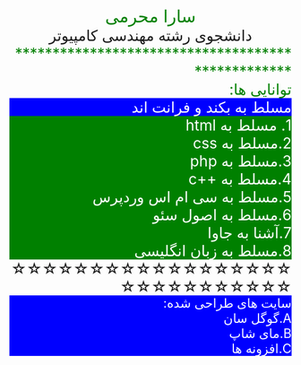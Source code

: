 <html>
 <head>
   <meta charset="UTF-8" />
  <style>
   div{
   font-size:20pt;
   }
  </style>
  </head>
  <body style=" direction:rtl">
    
   <div style="text-align:center;color:green;text-decoration:bolder;font-size:23pt">
    سارا محرمی
    </div>
    
   <div style="text-align:center;text-decoration:bolder">
    دانشجوی رشته مهندسی کامپیوتر
   </div>
   <div style="color:green">
   **************************************************
   </div>
   
   
   <div>
   <div style="direction:rtl;color:green;font-size:20pt;text-decoration:bolder">
    توانایی ها:
   </div>
   <div style="background-color:blue;color:white">
    مسلط به بکند و فرانت اند
   </div>
   <div style="color:white;background-color:green">
   1. مسلط به html<br />
   2.مسلط به css <br />
   3.مسلط به php <br />
   4.مسلط به ++c<br />
   5.مسلط به سی ام اس وردپرس <br />
   6.مسلط به اصول سئو <br />
   7.آشنا به جاوا <br />
   8.مسلط به زبان انگلیسی
   </div>
   ☆☆☆☆☆☆☆☆☆☆☆☆☆☆☆☆☆☆☆☆☆☆☆☆☆☆☆☆☆
   <br />
   <div style="background-color:blue;color:white;text-decoration:bolder;font-size:17pt">
    سایت های طراحی شده:<br />
    A.گوگل سان <br />
    B.مای شاپ <br />
    C.افزونه ها <br />
   </div>
   
   </body>
   </html>
  
  







